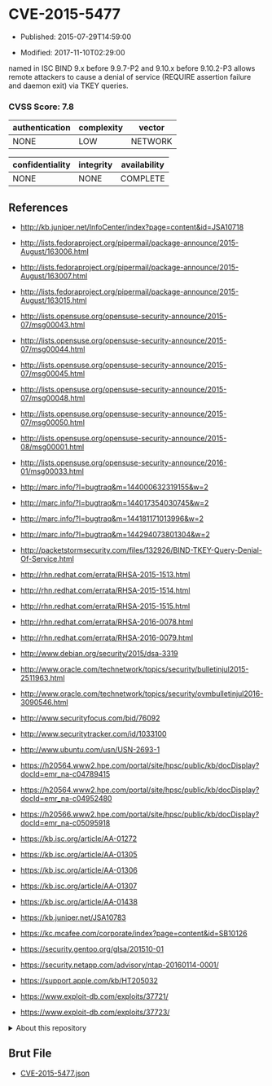 # CVE-2015-5477

- Published: 2015-07-29T14:59:00

- Modified: 2017-11-10T02:29:00

named in ISC BIND 9.x before 9.9.7-P2 and 9.10.x before 9.10.2-P3 allows remote attackers to cause a denial of service (REQUIRE assertion failure and daemon exit) via TKEY queries.

### CVSS Score: **7.8**

| authentication | complexity | vector |
| --- | --- | --- |
| NONE | LOW | NETWORK |

| confidentiality | integrity | availability |
| --- | --- | --- |
| NONE | NONE | COMPLETE |

## References

* http://kb.juniper.net/InfoCenter/index?page=content&id=JSA10718

* http://lists.fedoraproject.org/pipermail/package-announce/2015-August/163006.html

* http://lists.fedoraproject.org/pipermail/package-announce/2015-August/163007.html

* http://lists.fedoraproject.org/pipermail/package-announce/2015-August/163015.html

* http://lists.opensuse.org/opensuse-security-announce/2015-07/msg00043.html

* http://lists.opensuse.org/opensuse-security-announce/2015-07/msg00044.html

* http://lists.opensuse.org/opensuse-security-announce/2015-07/msg00045.html

* http://lists.opensuse.org/opensuse-security-announce/2015-07/msg00048.html

* http://lists.opensuse.org/opensuse-security-announce/2015-07/msg00050.html

* http://lists.opensuse.org/opensuse-security-announce/2015-08/msg00001.html

* http://lists.opensuse.org/opensuse-security-announce/2016-01/msg00033.html

* http://marc.info/?l=bugtraq&m=144000632319155&w=2

* http://marc.info/?l=bugtraq&m=144017354030745&w=2

* http://marc.info/?l=bugtraq&m=144181171013996&w=2

* http://marc.info/?l=bugtraq&m=144294073801304&w=2

* http://packetstormsecurity.com/files/132926/BIND-TKEY-Query-Denial-Of-Service.html

* http://rhn.redhat.com/errata/RHSA-2015-1513.html

* http://rhn.redhat.com/errata/RHSA-2015-1514.html

* http://rhn.redhat.com/errata/RHSA-2015-1515.html

* http://rhn.redhat.com/errata/RHSA-2016-0078.html

* http://rhn.redhat.com/errata/RHSA-2016-0079.html

* http://www.debian.org/security/2015/dsa-3319

* http://www.oracle.com/technetwork/topics/security/bulletinjul2015-2511963.html

* http://www.oracle.com/technetwork/topics/security/ovmbulletinjul2016-3090546.html

* http://www.securityfocus.com/bid/76092

* http://www.securitytracker.com/id/1033100

* http://www.ubuntu.com/usn/USN-2693-1

* https://h20564.www2.hpe.com/portal/site/hpsc/public/kb/docDisplay?docId=emr_na-c04789415

* https://h20564.www2.hpe.com/portal/site/hpsc/public/kb/docDisplay?docId=emr_na-c04952480

* https://h20566.www2.hpe.com/portal/site/hpsc/public/kb/docDisplay?docId=emr_na-c05095918

* https://kb.isc.org/article/AA-01272

* https://kb.isc.org/article/AA-01305

* https://kb.isc.org/article/AA-01306

* https://kb.isc.org/article/AA-01307

* https://kb.isc.org/article/AA-01438

* https://kb.juniper.net/JSA10783

* https://kc.mcafee.com/corporate/index?page=content&id=SB10126

* https://security.gentoo.org/glsa/201510-01

* https://security.netapp.com/advisory/ntap-20160114-0001/

* https://support.apple.com/kb/HT205032

* https://www.exploit-db.com/exploits/37721/

* https://www.exploit-db.com/exploits/37723/

<details>
<summary>About this repository</summary> 

  This repository is part of the project [Live Hack CVE](https://github.com/Live-Hack-CVE). Main website can be found [www.live-hack.org](https://www.live-hack.org) 
  
  Made by [Sn0wAlice](https://github.com/Sn0wAlice) for the people that care about security and need to have a feed of the latest CVEs. Hope you enjoy it, don't forget to star the repo and follow me on [Twitter](https://twitter.com/Sn0wAlice) and [Github](https://github.com/Sn0wAlice). And that is my [personnal website](https://www.alice-snow.me/)

  - [Home Page](https://github.com/Live-Hack-CVE)
  - [Framework](https://github.com/Live-Hack-CVE/cve-framework)
  - [CVE database](https://github.com/Live-Hack-CVE/full_database)
  - [Changelog](https://github.com/Live-Hack-CVE/Changelog)
</details>

## Brut File

* [CVE-2015-5477.json](https://raw.githubusercontent.com/Live-Hack-CVE/full_database/main/cves/2015/CVE-2015-5477.json)

